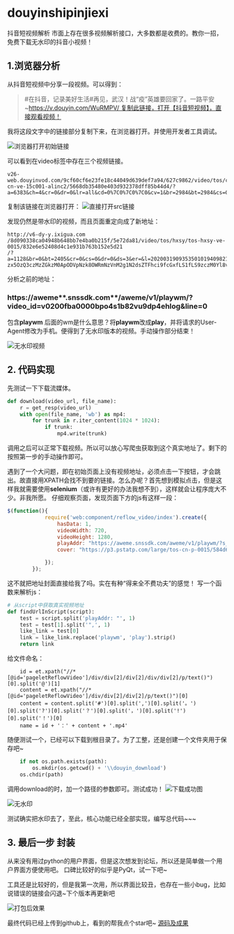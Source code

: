 # douyinshipinjiexi
抖音短视频解析
市面上存在很多视频解析接口，大多数都是收费的。教你一招，免费下载无水印的抖音小视频！

## 1.浏览器分析
从抖音短视频中分享一段视频。可以得到：

> \#在抖音，记录美好生活#再见，武汉！战“疫”英雄要回家了。一路平安~https://v.douyin.com/WuRMPV/ 复制此链接，打开【抖音短视频】，直接观看视频！

我将这段文字中的链接部分复制下来，在浏览器打开。并使用开发者工具调试。

![浏览器打开初始链接](https://s1.ax1x.com/2022/05/12/OwXCxf.png)

可以看到在video标签中存在三个视频链接。
```
v26-web.douyinvod.com/9cf60cf6e23fe18c44049d639def7a94/627c9862/video/tos/cn/tos-cn-ve-15c001-alinc2/5668db35480e403d932378dff85b44d4/?a=6383&ch=4&cr=0&dr=0&lr=all&cd=0%7C0%7C0%7C0&cv=1&br=2984&bt=2984&cs=0&ds=6&ft=X1nbLXvvBQOBULrZN8Z.wNnOYZlcsvBYF2bLcjCHTuZm&mime_type=video_mp4&qs=0&rc=NjM6NDozN2g2NzY0Z2hmM0BpMzRxdTg6Zm1vPDMzNGkzM0A0YTZjMTIvNWAxYy80YGA1YSNwby00cjRvZmlgLS1kLS9zcw%3D%3D&l=2022051212145301013516808349424BA5
```
复制该链接在浏览器打开：
![直接打开src链接](![1652330790](https://user-images.githubusercontent.com/79189521/167994048-d4a8cea1-41ff-4101-a7d5-eace948206ab.jpg))

发现仍然是带水印的视频，而且页面重定向成了新地址：
```
http://v6-dy-y.ixigua.com
/8d090338ca04948b648bb7e4ba0b215f/5e72da81/video/tos/hxsy/tos-hxsy-ve-0015/832e6e52408d4c1e931b763b152e5d21
/?a=1128&br=0&bt=2405&cr=0&cs=0&dr=0&ds=3&er=&l=202003190935350101940982142734B1FC&lr=aweme&qs=0&rc=am9oc
zx5OzQ3czMzZGkzM0ApODVpNzk8OWRmNzVnM2g1N2dsZTFhci9fcGxfLS1fLS9zczM0Yl8vMzVfYGBhNmItYTE6Yw%3D%3D&vl=&vr=
```

分析之前的地址：

###  **https**://aweme**.snssdk.com**/aweme/v1/**playwm**/?video_id=v0200fba0000bpo4s1b82vu9dp4ehlog&line=0

包含**playwm** 后面的wm是什么意思？将**playwm**改成**play**，并将请求的User-Agent修改为手机。便得到了无水印版本的视频。手动操作部分结束！

![无水印视频](https://upload-images.jianshu.io/upload_images/13604849-b7a9a1bd21f8c49c.png?imageMogr2/auto-orient/strip%7CimageView2/2/w/1240)


## 2. 代码实现

先测试一下下载流媒体。
```python
def download(video_url, file_name):
    r = get_resp(video_url)
    with open(file_name, 'wb') as mp4:
        for trunk in r.iter_content(1024 * 1024):
            if trunk:
                mp4.write(trunk)
```
调用之后可以正常下载视频。所以可以放心写爬虫获取到这个真实地址了。剩下的按照第一步的手动操作即可。

遇到了一个大问题，即在初始页面上没有视频地址，必须点击一下按钮，才会跳出。故直接用XPATH会找不到要的链接。怎么办呢？首先想到模拟点击，但是这样我就需要使用**selenium**（或许有更好的办法我想不到），这样就会让程序庞大不少。非我所愿。
仔细观察页面，发现页面下方的js有这样一段：
```javascript
$(function(){
            require('web:component/reflow_video/index').create({
                hasData: 1,
                videoWidth: 720,
                videoHeight: 1280,
                playAddr: "https://aweme.snssdk.com/aweme/v1/playwm/?s_vid=93f1b41336a8b7a442dbf1c29c6bbc561699c13ffb2ce3cacb960e9bcb7c0b8f9f0ec410108d165bd0bfd2b83c1070676ccafc940fd5dc933ea73704a90e4faf&line=0",
                cover: "https://p3.pstatp.com/large/tos-cn-p-0015/584d6a06932940998a1decc057ab2978_1584418313.jpg"

            });
        });
```

这不就把地址封面直接给我了吗。实在有种“得来全不费功夫”的感觉！
写一个函数来解析js：
```python
# 从script中获取真实视频地址
def findUrlInScript(script):
    test = script.split('playAddr: "', 1)
    test = test[1].split('",', 1)
    like_link = test[0]
    link = like_link.replace('playwm', 'play').strip()
    return link
```
给文件命名：
```
    id = et.xpath("//*[@id='pageletReflowVideo']/div/div[2]/div[2]/div/div[2]/p/text()")[0].split('@')[1]
    content = et.xpath("//*[@id='pageletReflowVideo']/div/div[2]/div[2]/p/text()")[0]
    content = content.split('#')[0].split(',')[0].split('。')[0].split('?')[0].split('？')[0].split('，')[0].split('!')[0].split('！')[0]
    name = id + '：' + content + '.mp4'
```

随便测试一个，已经可以下载到根目录了。为了工整，还是创建一个文件夹用于保存吧~
```python
    if not os.path.exists(path):
        os.mkdir(os.getcwd() + '\\douyin_download')
    os.chdir(path)
```
调用download的时，加一个路径的参数即可。测试成功！
![下载成功图](https://upload-images.jianshu.io/upload_images/13604849-f3c86610d7ceeb6e.png?imageMogr2/auto-orient/strip%7CimageView2/2/w/1240)


![无水印](https://upload-images.jianshu.io/upload_images/13604849-2ff6e764d30e6b1e.png?imageMogr2/auto-orient/strip%7CimageView2/2/w/1240)

测试确实把水印去了，至此，核心功能已经全部实现，编写总代码~~~

## 3. 最后一步 封装
从来没有用过python的用户界面，但是这次想发到论坛，所以还是简单做一个用户界面方便使用吧。
口碑比较好的似乎是PyQt，试一下吧~

工具还是比较好的，但是我第一次用，所以界面比较丑，也存在一些小bug，比如说错误的链接会闪退~下个版本再更新吧

![打包后效果](https://upload-images.jianshu.io/upload_images/13604849-5d6e99b4997b55f7.png?imageMogr2/auto-orient/strip%7CimageView2/2/w/1240)

最终代码已经上传到github上，看到的帮我点个star吧~
[源码及成果](https://github.com/DLWangSan/douyin_parse)
